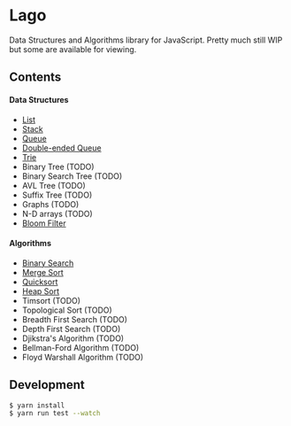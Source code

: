 # Lago

Data Structures and Algorithms library for JavaScript. Pretty much still WIP but some are available for viewing.

## Contents

#### Data Structures

- [List](lib/data-structures/List.js)
- [Stack](lib/data-structures/Stack.js)
- [Queue](lib/data-structures/Queue.js)
- [Double-ended Queue](lib/data-structures/Deque.js)
- [Trie](lib/data-structures/Trie.js)
- Binary Tree (TODO)
- Binary Search Tree (TODO)
- AVL Tree (TODO)
- Suffix Tree (TODO)
- Graphs (TODO)
- N-D arrays (TODO)
- [Bloom Filter](lib/data-structures/BloomFilter.js)

#### Algorithms

- [Binary Search](lib/algorithms/binarySearch.js)
- [Merge Sort](lib/algorithms/mergeSort.js)
- [Quicksort](lib/algorithms/quickSort.js)
- [Heap Sort](lib/algorithms/heapSort.js)
- Timsort (TODO)
- Topological Sort (TODO)
- Breadth First Search (TODO)
- Depth First Search (TODO)
- Djikstra's Algorithm (TODO)
- Bellman-Ford Algorithm (TODO)
- Floyd Warshall Algorithm (TODO)

## Development

```sh
$ yarn install
$ yarn run test --watch
```
